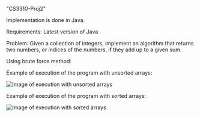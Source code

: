 "CS3310-Proj2" 

Implementation is done in Java.

Requirements: Latest version of Java

Problem:
Given a collection of integers, implement an algorithm that returns two numbers, or indices of the numbers, if they add up to a given sum. 

Using brute force method:

Example of execution of the program with unsorted arrays:

![Image of execution with unsorted arrays](https://i.gyazo.com/3cada02f2533a6367de993cdb73ae88f.png)

Example of execution of the program with sorted arrays:

![Image of execution with sorted arrays](https://i.gyazo.com/1d87e8780541c9391e727c94f047e84f.png)
